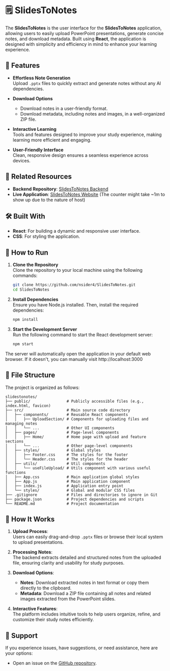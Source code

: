 # 🗒️ SlidesToNotes

The **SlidesToNotes** is the user interface for the **SlidesToNotes** application, allowing users to easily upload PowerPoint presentations, generate concise notes, and download metadata. Built using **React**, the application is designed with simplicity and efficiency in mind to enhance your learning experience.  

## 🚀 Features  

- **Effortless Note Generation**  
  Upload `.pptx` files to quickly extract and generate notes without any AI dependencies.  

- **Download Options**  
  - Download notes in a user-friendly format.  
  - Download metadata, including notes and images, in a well-organized ZIP file.  

- **Interactive Learning**  
  Tools and features designed to improve your study experience, making learning more efficient and engaging.  

- **User-Friendly Interface**  
  Clean, responsive design ensures a seamless experience across devices.  

## 🔗 Related Resources  

- **Backend Repository**: [SlidesToNotes Backend](https://github.com/nsider4/SlidesToNotesBackend)  
- **Live Application**: [SlidesToNotes Website](https://slides-to-notes.vercel.app/) (The counter might take ~1m to show up due to the nature of host)

## 🛠️ Built With  

- **React**: For building a dynamic and responsive user interface.
- **CSS**: For styling the application.

## 🚀 How to Run  

1. **Clone the Repository**  
   Clone the repository to your local machine using the following commands:  
   ```bash
   git clone https://github.com/nsider4/SlidesToNotes.git
   cd SlidesToNotes
   
2. **Install Dependencies**  
   Ensure you have Node.js installed. Then, install the required dependencies:  
   ```bash
   npm install

3. **Start the Development Server**  
   Run the following command to start the React development server:
   ```bash
   npm start

The server will automatically open the application in your default web browser. If it doesn't, you can manually visit http://localhost:3000


## 📂 File Structure  

The project is organized as follows:  

```plaintext
slidestonotes/
├── public/                # Publicly accessible files (e.g., index.html, favicon)
├── src/                   # Main source code directory
│   ├── components/        # Reusable React components
│   │   ├── UploadSection/ # Components for uploading files and managing notes
│   │   └── ...            # Other UI components
│   ├── pages/             # Page-level components
│   │   ├── Home/          # Home page with upload and feature sections
│   │   └── ...            # Other page-level components
│   ├── styles/            # Global styles
│   │   ├── Footer.css     # The styles for the footer
│   │   └── Header.css     # The styles for the header
│   ├── utils/             # Util components
│   │   └── useFileUpload/ # Utils component with various useful functions
│   ├── App.css            # Main application global styles
│   ├── App.js             # Main application component
│   ├── index.js           # Application entry point
│   └── styles/            # Global and modular CSS files
├── .gitignore             # Files and directories to ignore in Git
├── package.json           # Project dependencies and scripts
└── README.md              # Project documentation
```

## 🚀 How It Works  

1. **Upload Process**:  
   Users can easily drag-and-drop `.pptx` files or browse their local system to upload presentations.  

2. **Processing Notes**:  
   The backend extracts detailed and structured notes from the uploaded file, ensuring clarity and usability for study purposes.  

3. **Download Options**:  
   - **Notes**: Download extracted notes in text format or copy them directly to the clipboard.  
   - **Metadata**: Download a ZIP file containing all notes and related images extracted from the PowerPoint slides.  

4. **Interactive Features**:  
   The platform includes intuitive tools to help users organize, refine, and customize their study notes efficiently.  

## 🤝 Support  

If you experience issues, have suggestions, or need assistance, here are your options:  
- Open an issue on the [GitHub repository](https://github.com/nsider4/SlidesToNotes).